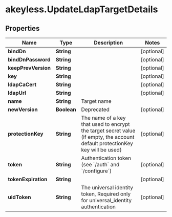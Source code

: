 # akeyless.UpdateLdapTargetDetails

## Properties

Name | Type | Description | Notes
------------ | ------------- | ------------- | -------------
**bindDn** | **String** |  | [optional] 
**bindDnPassword** | **String** |  | [optional] 
**keepPrevVersion** | **String** |  | [optional] 
**key** | **String** |  | [optional] 
**ldapCaCert** | **String** |  | [optional] 
**ldapUrl** | **String** |  | [optional] 
**name** | **String** | Target name | 
**newVersion** | **Boolean** | Deprecated | [optional] 
**protectionKey** | **String** | The name of a key that used to encrypt the target secret value (if empty, the account default protectionKey key will be used) | [optional] 
**token** | **String** | Authentication token (see &#x60;/auth&#x60; and &#x60;/configure&#x60;) | [optional] 
**tokenExpiration** | **String** |  | [optional] 
**uidToken** | **String** | The universal identity token, Required only for universal_identity authentication | [optional] 


